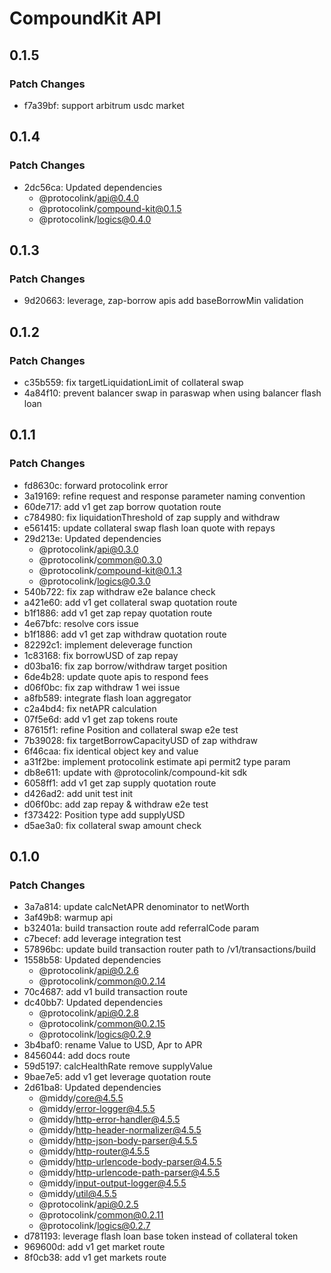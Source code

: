 # CompoundKit API

## 0.1.5

### Patch Changes

- f7a39bf: support arbitrum usdc market

## 0.1.4

### Patch Changes

- 2dc56ca: Updated dependencies
  - @protocolink/api@0.4.0
  - @protocolink/compound-kit@0.1.5
  - @protocolink/logics@0.4.0

## 0.1.3

### Patch Changes

- 9d20663: leverage, zap-borrow apis add baseBorrowMin validation

## 0.1.2

### Patch Changes

- c35b559: fix targetLiquidationLimit of collateral swap
- 4a84f10: prevent balancer swap in paraswap when using balancer flash loan

## 0.1.1

### Patch Changes

- fd8630c: forward protocolink error
- 3a19169: refine request and response parameter naming convention
- 60de717: add v1 get zap borrow quotation route
- c784980: fix liquidationThreshold of zap supply and withdraw
- e561415: update collateral swap flash loan quote with repays
- 29d213e: Updated dependencies
  - @protocolink/api@0.3.0
  - @protocolink/common@0.3.0
  - @protocolink/compound-kit@0.1.3
  - @protocolink/logics@0.3.0
- 540b722: fix zap withdraw e2e balance check
- a421e60: add v1 get collateral swap quotation route
- b1f1886: add v1 get zap repay quotation route
- 4e67bfc: resolve cors issue
- b1f1886: add v1 get zap withdraw quotation route
- 82292c1: implement deleverage function
- 1c83168: fix borrowUSD of zap repay
- d03ba16: fix zap borrow/withdraw target position
- 6de4b28: update quote apis to respond fees
- d06f0bc: fix zap withdraw 1 wei issue
- a8fb589: integrate flash loan aggregator
- c2a4bd4: fix netAPR calculation
- 07f5e6d: add v1 get zap tokens route
- 87615f1: refine Position and collateral swap e2e test
- 7b39028: fix targetBorrowCapacityUSD of zap withdraw
- 6f46caa: fix identical object key and value
- a31f2be: implement protocolink estimate api permit2 type param
- db8e611: update with @protocolink/compound-kit sdk
- 6058ff1: add v1 get zap supply quotation route
- d426ad2: add unit test init
- d06f0bc: add zap repay & withdraw e2e test
- f373422: Position type add supplyUSD
- d5ae3a0: fix collateral swap amount check

## 0.1.0

### Patch Changes

- 3a7a814: update calcNetAPR denominator to netWorth
- 3af49b8: warmup api
- b32401a: build transaction route add referralCode param
- c7becef: add leverage integration test
- 57896bc: update build transaction router path to /v1/transactions/build
- 1558b58: Updated dependencies
  - @protocolink/api@0.2.6
  - @protocolink/common@0.2.14
- 70c4687: add v1 build transaction route
- dc40bb7: Updated dependencies
  - @protocolink/api@0.2.8
  - @protocolink/common@0.2.15
  - @protocolink/logics@0.2.9
- 3b4baf0: rename Value to USD, Apr to APR
- 8456044: add docs route
- 59d5197: calcHealthRate remove supplyValue
- 9bae7e5: add v1 get leverage quotation route
- 2d61ba8: Updated dependencies
  - @middy/core@4.5.5
  - @middy/error-logger@4.5.5
  - @middy/http-error-handler@4.5.5
  - @middy/http-header-normalizer@4.5.5
  - @middy/http-json-body-parser@4.5.5
  - @middy/http-router@4.5.5
  - @middy/http-urlencode-body-parser@4.5.5
  - @middy/http-urlencode-path-parser@4.5.5
  - @middy/input-output-logger@4.5.5
  - @middy/util@4.5.5
  - @protocolink/api@0.2.5
  - @protocolink/common@0.2.11
  - @protocolink/logics@0.2.7
- d781193: leverage flash loan base token instead of collateral token
- 969600d: add v1 get market route
- 8f0cb38: add v1 get markets route
